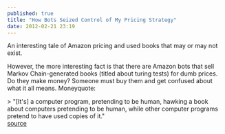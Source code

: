 ```yaml
---
published: true
title: "How Bots Seized Control of My Pricing Strategy"
date: 2012-02-21 23:19
---
```

An interesting tale of Amazon pricing and used books that may or may not exist.

However, the more interesting fact is that there are Amazon bots that sell Markov Chain-generated books (titled about turing tests) for dumb prices. Do they make money? Someone must buy them and get confused about what it all means. Moneyquote:

&gt; &quot;[It&apos;s] a computer program, pretending to be human, hawking a book about computers pretending to be human, while other computer programs pretend to have used copies of it.&quot;
<br /><a href="http://carlos.bueno.org/2012/02/bots-seized-control.html">source</a>

